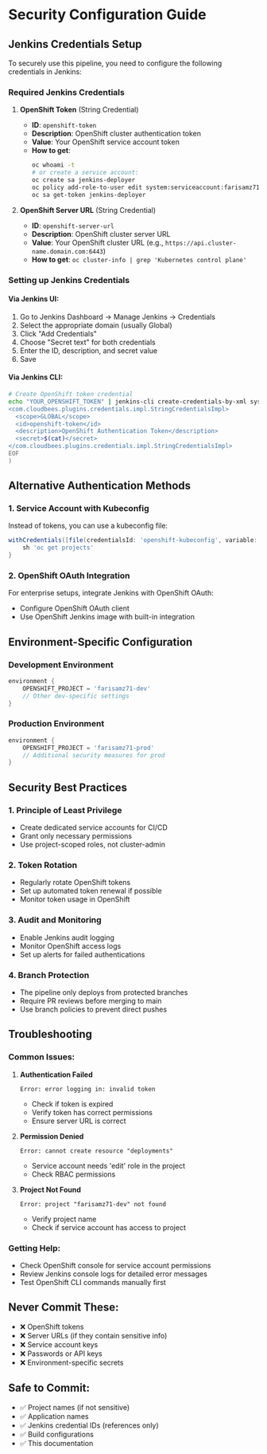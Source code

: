 # Security Configuration Guide

## Jenkins Credentials Setup

To securely use this pipeline, you need to configure the following credentials in Jenkins:

### Required Jenkins Credentials

1. **OpenShift Token** (String Credential)
   - **ID**: `openshift-token`
   - **Description**: OpenShift cluster authentication token
   - **Value**: Your OpenShift service account token
   - **How to get**: 
     ```bash
     oc whoami -t
     # or create a service account:
     oc create sa jenkins-deployer
     oc policy add-role-to-user edit system:serviceaccount:farisamz71-dev:jenkins-deployer
     oc sa get-token jenkins-deployer
     ```

2. **OpenShift Server URL** (String Credential)
   - **ID**: `openshift-server-url`
   - **Description**: OpenShift cluster server URL
   - **Value**: Your OpenShift cluster URL (e.g., `https://api.cluster-name.domain.com:6443`)
   - **How to get**: `oc cluster-info | grep 'Kubernetes control plane'`

### Setting up Jenkins Credentials

#### Via Jenkins UI:
1. Go to Jenkins Dashboard → Manage Jenkins → Credentials
2. Select the appropriate domain (usually Global)
3. Click "Add Credentials"
4. Choose "Secret text" for both credentials
5. Enter the ID, description, and secret value
6. Save

#### Via Jenkins CLI:
```bash
# Create OpenShift token credential
echo "YOUR_OPENSHIFT_TOKEN" | jenkins-cli create-credentials-by-xml system::system::jenkins < <(cat <<EOF
<com.cloudbees.plugins.credentials.impl.StringCredentialsImpl>
  <scope>GLOBAL</scope>
  <id>openshift-token</id>
  <description>OpenShift Authentication Token</description>
  <secret>$(cat)</secret>
</com.cloudbees.plugins.credentials.impl.StringCredentialsImpl>
EOF
)
```

## Alternative Authentication Methods

### 1. Service Account with Kubeconfig
Instead of tokens, you can use a kubeconfig file:

```groovy
withCredentials([file(credentialsId: 'openshift-kubeconfig', variable: 'KUBECONFIG')]) {
    sh 'oc get projects'
}
```

### 2. OpenShift OAuth Integration
For enterprise setups, integrate Jenkins with OpenShift OAuth:
- Configure OpenShift OAuth client
- Use OpenShift Jenkins image with built-in integration

## Environment-Specific Configuration

### Development Environment
```groovy
environment {
    OPENSHIFT_PROJECT = 'farisamz71-dev'
    // Other dev-specific settings
}
```

### Production Environment
```groovy
environment {
    OPENSHIFT_PROJECT = 'farisamz71-prod'
    // Additional security measures for prod
}
```

## Security Best Practices

### 1. Principle of Least Privilege
- Create dedicated service accounts for CI/CD
- Grant only necessary permissions
- Use project-scoped roles, not cluster-admin

### 2. Token Rotation
- Regularly rotate OpenShift tokens
- Set up automated token renewal if possible
- Monitor token usage in OpenShift

### 3. Audit and Monitoring
- Enable Jenkins audit logging
- Monitor OpenShift access logs
- Set up alerts for failed authentications

### 4. Branch Protection
- The pipeline only deploys from protected branches
- Require PR reviews before merging to main
- Use branch policies to prevent direct pushes

## Troubleshooting

### Common Issues:

1. **Authentication Failed**
   ```
   Error: error logging in: invalid token
   ```
   - Check if token is expired
   - Verify token has correct permissions
   - Ensure server URL is correct

2. **Permission Denied**
   ```
   Error: cannot create resource "deployments"
   ```
   - Service account needs 'edit' role in the project
   - Check RBAC permissions

3. **Project Not Found**
   ```
   Error: project "farisamz71-dev" not found
   ```
   - Verify project name
   - Check if service account has access to project

### Getting Help:
- Check OpenShift console for service account permissions
- Review Jenkins console logs for detailed error messages
- Test OpenShift CLI commands manually first

## Never Commit These:
- ❌ OpenShift tokens
- ❌ Server URLs (if they contain sensitive info)
- ❌ Service account keys
- ❌ Passwords or API keys
- ❌ Environment-specific secrets

## Safe to Commit:
- ✅ Project names (if not sensitive)
- ✅ Application names
- ✅ Jenkins credential IDs (references only)
- ✅ Build configurations
- ✅ This documentation